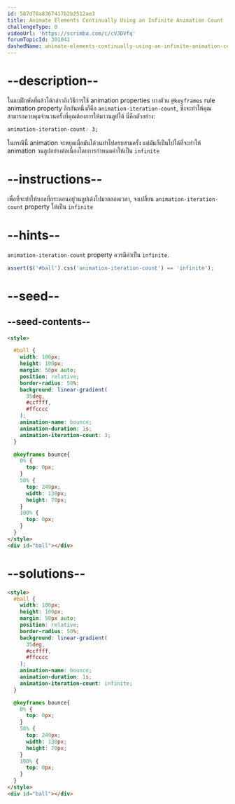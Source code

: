 ```yaml
---
id: 587d78a8367417b2b2512ae3
title: Animate Elements Continually Using an Infinite Animation Count
challengeType: 0
videoUrl: 'https://scrimba.com/c/cVJDVfq'
forumTopicId: 301041
dashedName: animate-elements-continually-using-an-infinite-animation-count
---
```


# --description--

ในแบฝึกหัดที่แล้วได้กล่าวถึงวิธีการใช้ animation properties บางตัวแ `@keyframes` rule
animation property อีกอันหนึ่งก็คือ `animation-iteration-count`, ซึ่งจะทำให้คุณสามารถควบคุมจำนวนครั้งที่คุณต้องการให้มาวนลูปได้
นี่คือตัวอย่าง:

```css
animation-iteration-count: 3;
```

ในกรณีนี้ animation จะหยุดเมื่อมันได้วนทำไปครบสามครั้ง แต่มันก็เป็นไปได้ที่จะทำให้ animation วนลูปอย่างต่อเนื่องโดยการกำหนดค่าให้เป็น `infinite`

# --instructions--

เพื่อที่จะทำให้บอลที่กระดอนอยู่วนลูปเด้งไปมาตลอดเวลา, จงเปลี่ยน `animation-iteration-count` property ให้เป็น `infinite`

# --hints--

`animation-iteration-count` property ควรมีค่าเป็น `infinite`.

```js
assert($('#ball').css('animation-iteration-count') == 'infinite');
```

# --seed--

## --seed-contents--

```html
<style>

  #ball {
    width: 100px;
    height: 100px;
    margin: 50px auto;
    position: relative;
    border-radius: 50%;
    background: linear-gradient(
      35deg,
      #ccffff,
      #ffcccc
    );
    animation-name: bounce;
    animation-duration: 1s;
    animation-iteration-count: 3;
  }

  @keyframes bounce{
    0% {
      top: 0px;
    }
    50% {
      top: 249px;
      width: 130px;
      height: 70px;
    }
    100% {
      top: 0px;
    }
  }
</style>
<div id="ball"></div>
```

# --solutions--

```html
<style>
  #ball {
    width: 100px;
    height: 100px;
    margin: 50px auto;
    position: relative;
    border-radius: 50%;
    background: linear-gradient(
      35deg,
      #ccffff,
      #ffcccc
    );
    animation-name: bounce;
    animation-duration: 1s;
    animation-iteration-count: infinite;
  }

  @keyframes bounce{
    0% {
      top: 0px;
    }
    50% {
      top: 249px;
      width: 130px;
      height: 70px;
    }
    100% {
      top: 0px;
    }
  }
</style>
<div id="ball"></div>
```

